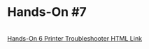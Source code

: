 <h1>Hands-On #7</h1>
 <br>
<a href="https://nighthawk-real.github.io/cis-2013-programs/hands-on-6/PrinterTrouble.html">Hands-On 6 Printer Troubleshooter HTML Link</a>
<br>
